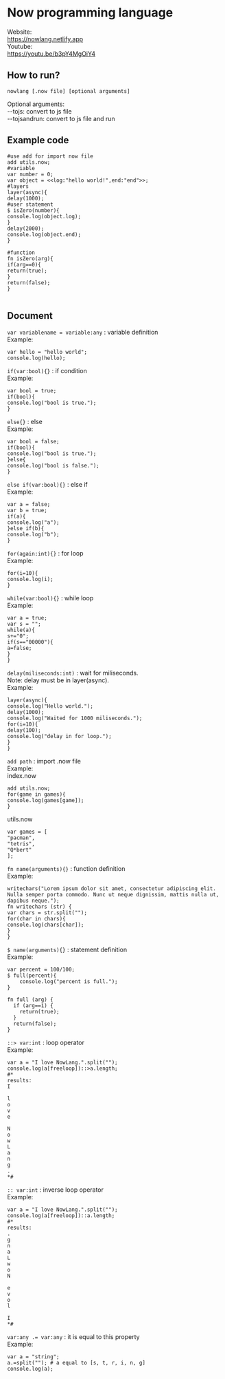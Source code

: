 # Now programming language
Website: <br> https://nowlang.netlify.app <br>
Youtube: <br> https://youtu.be/b3pY4MgOiY4

## How to run?
```nowlang [.now file] [optional arguments]```

Optional arguments:<br>
--tojs: convert to js file<br>
--tojsandrun: convert to js file and run

## Example code

```
#use add for import now file
add utils.now;
#variable
var number = 0;
var object = <<log:"hello world!",end:"end">>;
#layers
layer(async){
delay(1000);
#user statement
$ isZero(number){
console.log(object.log);
}
delay(2000);
console.log(object.end);
}

#function
fn isZero(arg){
if(arg==0){
return(true);
}
return(false);
}


```

## Document
```var variablename = variable:any``` : variable definition <br>
Example:
```
var hello = "hello world";
console.log(hello);
```
```if(var:bool){}``` : if condition <br>
Example:
```
var bool = true;
if(bool){
console.log("bool is true.");
}
```
```else{}``` : else <br>
Example:
```
var bool = false;
if(bool){
console.log("bool is true.");
}else{
console.log("bool is false.");
}
```
```else if(var:bool){}``` : else if <br>
Example:
```
var a = false;
var b = true;
if(a){
console.log("a");
}else if(b){
console.log("b");
}
```
```for(again:int){}``` : for loop <br>
Example:
```
for(i=10){
console.log(i);
}
```
```while(var:bool){}``` : while loop <br>
Example:
```
var a = true;
var s = "";
while(a){
s+="0";
if(s=="00000"){
a=false;
}
}
```
```delay(miliseconds:int)``` : wait for miliseconds. <br>
Note: delay must be in layer(async).<br>
Example:
```
layer(async){
console.log("Hello world.");
delay(1000);
console.log("Waited for 1000 miliseconds.");
for(i=10){
delay(100);
console.log("delay in for loop.");
}
}
```
```add path``` : import .now file <br>
Example:<br>
index.now
```
add utils.now;
for(game in games){
console.log(games[game]);
}
```
utils.now
```
var games = [
"pacman",
"tetris",
"Q*bert"
];
```

```fn name(arguments){}``` : function definition <br>
Example:
```
writechars("Lorem ipsum dolor sit amet, consectetur adipiscing elit. Nulla semper porta commodo. Nunc ut neque dignissim, mattis nulla ut, dapibus neque.");
fn writechars (str) {
var chars = str.split("");
for(char in chars){
console.log(chars[char]);
} 
}
```
```$ name(arguments){}``` : statement definition <br>
Example:
```
var percent = 100/100;
$ full(percent){
    console.log("percent is full.");
}

fn full (arg) {
  if (arg==1) {
    return(true);
  }
  return(false);
}
```
```::> var:int``` : loop operator <br>
Example:
```
var a = "I love NowLang.".split("");
console.log(a[freeloop])::>a.length;
#*
results:
I

l
o
v
e

N
o
w
L
a
n
g
.
*#
```
```:: var:int``` : inverse loop operator <br>
Example:
```
var a = "I love NowLang.".split("");
console.log(a[freeloop])::a.length;
#*
results:
.
g
n
a
L
w
o
N

e
v
o
l

I
*#
```
```var:any .= var:any``` : it is equal to this property <br>
Example:
```
var a = "string";
a.=split(""); # a equal to [s, t, r, i, n, g]
console.log(a);
```
